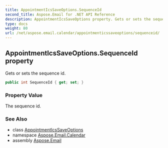 ```yaml
---
title: AppointmentIcsSaveOptions.SequenceId
second_title: Aspose.Email for .NET API Reference
description: AppointmentIcsSaveOptions property. Gets or sets the sequence id
type: docs
weight: 80
url: /net/aspose.email.calendar/appointmenticssaveoptions/sequenceid/
---
```

## AppointmentIcsSaveOptions.SequenceId property

Gets or sets the sequence id.

```csharp
public int SequenceId { get; set; }
```

### Property Value

The sequence id.

### See Also

* class [AppointmentIcsSaveOptions](../)
* namespace [Aspose.Email.Calendar](../../appointmenticssaveoptions/)
* assembly [Aspose.Email](../../../)


